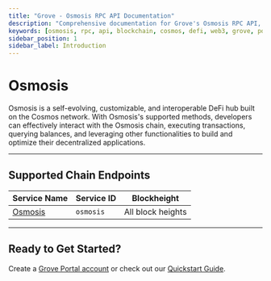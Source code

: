 ```yaml
---
title: "Grove - Osmosis RPC API Documentation"
description: "Comprehensive documentation for Grove's Osmosis RPC API, covering endpoint details and integration strategies for blockchain developers."
keywords: [osmosis, rpc, api, blockchain, cosmos, defi, web3, grove, pocket, pokt]
sidebar_position: 1
sidebar_label: Introduction
---
```


# Osmosis

Osmosis is a self-evolving, customizable, and interoperable DeFi hub built on the Cosmos network. With Osmosis's supported methods, developers can effectively interact with the Osmosis chain, executing transactions, querying balances, and leveraging other functionalities to build and optimize their decentralized applications.

---

## Supported Chain Endpoints

| Service Name                             | Service ID        | Blockheight         |
| ---------------------------------------------- | ----------------- | ----------------------- |
| [Osmosis](./endpoints/osmosis) | `osmosis`   | All block heights     |

---

## Ready to Get Started?

Create a [Grove Portal account](https://portal.grove.city) or check out our [Quickstart Guide](/guides/getting-started/quickstart).
